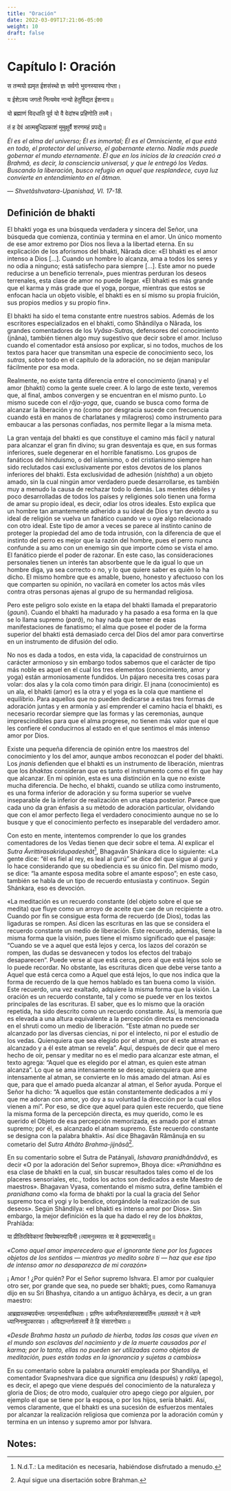 ```yaml
---
title: "Oración"
date: 2022-03-09T17:21:06-05:00
weight: 10
draft: false
---
```


# Capítulo I: Oración

स तन्मयो ह्यमृत ईशसंस्थो ज्ञः सर्वगो भुवनस्यास्य गोप्ता।

य ईशेऽस्य जगतो नित्यमेव नान्यो हेतुर्विद्यत ईशनाय॥

यो ब्रह्माणं विदधाति पूर्व यो वै वेदांश्च प्रहिणोति तस्मै।

तं ह देवं आत्मबुध्दिप्रकाशं मुमुक्षुर्वै शरणमहं प्रपद्ये॥

*Él es el alma del universo; Él es inmortal; Él es el Omnisciente, el que está en todo, el protector del universo, el gobernante eterno. Nadie más puede gobernar el mundo eternamente. Él que en los inicios de la creación creó a Brahmâ, es decir, la consciencia universal, y que le entregó los Vedas. Buscando la liberación, busco refugio en aquel que resplandece, cuya luz convierte en entendimiento en el âtman.*

*— Shvetâshvatara-Upanishad, VI. 17-18.*



## Definición de bhakti

El bhakti yoga es una búsqueda verdadera y sincera del Señor, una búsqueda que comienza, continúa y termina en el amor. Un único momento de ese amor extremo por Dios nos lleva a la libertad eterna. En su explicación de los aforismos del bhakti, Nârada dice: «El bhakti es el amor intenso a Dios \[…\]. Cuando un hombre lo alcanza, ama a todos los seres y no odia a ninguno; está satisfecho para siempre \[…\]. Este amor no puede reducirse a un beneficio terrenal», pues mientras perduran los deseos terrenales, esta clase de amor no puede llegar. «El bhakti es más grande que el karma y más grade que el yoga, porque, mientras que estos se enfocan hacia un objeto visible, el bhakti es en sí mismo su propia fruición, sus propios medios y su propio fin».

El bhakti ha sido el tema constante entre nuestros sabios. Además de los escritores especializados en el bhakti, como Shândilya o Nârada, los grandes comentadores de los *Vyâsa-Sutras*, defensores del conocimiento \(jnâna\), también tienen algo muy sugestivo que decir sobre el amor. Incluso cuando el comentador está ansioso por explicar, si no todos, muchos de los textos para hacer que transmitan una especie de conocimiento seco, los *sutras*, sobre todo en el capítulo de la adoración, no se dejan manipular fácilmente por esa moda.

Realmente, no existe tanta diferencia entre el conocimiento \(jnana\) y el amor \(bhakti\) como la gente suele creer. A lo largo de este texto, veremos que, al final, ambos convergen y se encuentran en el mismo punto. Lo mismo sucede con el *râja-yoga*, que, cuando se busca como forma de alcanzar la liberación y no \(como por desgracia sucede con frecuencia cuando está en manos de charlatanes y milagreros\) como instrumento para embaucar a las personas confiadas, nos permite llegar a la misma meta.

La gran ventaja del bhakti es que constituye el camino más fácil y natural para alcanzar el gran fin divino; su gran desventaja es que, en sus formas inferiores, suele degenerar en el horrible fanatismo. Los grupos de fanáticos del hinduismo, o del islamismo, o del cristianismo siempre han sido reclutados casi exclusivamente por estos devotos de los planos inferiores del bhakti. Esta exclusividad de adhesión \(*nishtha*\) a un objeto amado, sin la cual ningún amor verdadero puede desarrollarse, es también muy a menudo la causa de rechazar todo lo demás. Las mentes débiles y poco desarrolladas de todos los países y religiones solo tienen una forma de amar su propio ideal, es decir, odiar los otros ideales. Esto explica que un hombre tan amantemente adherido a su ideal de Dios y tan devoto a su ideal de religión se vuelva un fanático cuando ve u oye algo relacionado con otro ideal. Este tipo de amor a veces se parece al instinto canino de proteger la propiedad del amo de toda intrusión, con la diferencia de que el instinto del perro es mejor que la razón del hombre, pues el perro nunca confunde a su amo con un enemigo sin que importe cómo se vista el amo. El fanático pierde el poder de razonar. En este caso, las consideraciones personales tienen un interés tan absorbente que le da igual lo que un hombre diga, ya sea correcto o no, y lo que quiere saber es quién lo ha dicho. El mismo hombre que es amable, bueno, honesto y afectuoso con los que comparten su opinión, no vacilará en cometer los actos más viles contra otras personas ajenas al grupo de su hermandad religiosa.

Pero este peligro solo existe en la etapa del bhakti llamada el preparatorio \(*gauni*\). Cuando el bhakti ha madurado y ha pasado a esa forma en la que se lo llama supremo \(*parâ*\), no hay nada que temer de esas manifestaciones de fanatismo; el alma que posee el poder de la forma superior del bhakti está demasiado cerca del Dios del amor para convertirse en un instrumento de difusión del odio.

No nos es dada a todos, en esta vida, la capacidad de construirnos un carácter armonioso y sin embargo todos sabemos que el carácter de tipo más noble es aquel en el cual los tres elementos \(conocimiento, amor y yoga\) están armoniosamente fundidos. Un pájaro necesita tres cosas para volar: dos alas y la cola como timón para dirigir. El jnana \(conocimiento\) es un ala, el bhakti \(amor\) es la otra y el yoga es la cola que mantiene el equilibrio. Para aquellos que no pueden dedicarse a estas tres formas de adoración juntas y en armonía y así emprender el camino hacia el bhakti, es necesario recordar siempre que las formas y las ceremonias, aunque imprescindibles para que el alma progrese, no tienen más valor que el que les confiere el conducirnos al estado en el que sentimos el más intenso amor por Dios.

Existe una pequeña diferencia de opinión entre los maestros del conocimiento y los del amor, aunque ambos reconozcan el poder del bhakti. Los *jnanis* defienden que el bhakti es un instrumento de liberación, mientras que los *bhaktas* consideran que es tanto el instrumento como el fin que hay que alcanzar. En mi opinión, esta es una distinción en la que no existe mucha diferencia. De hecho, el bhakti, cuando se utiliza como instrumento, es una forma inferior de adoración y su forma superior se vuelve inseparable de la inferior de realización en una etapa posterior. Parece que cada uno da gran énfasis a su método de adoración particular, olvidando que con el amor perfecto llega el verdadero conocimiento aunque no se lo busque y que el conocimiento perfecto es inseparable del verdadero amor.

Con esto en mente, intentemos comprender lo que los grandes comentadores de los Vedas tienen que decir sobre el tema. Al explicar el *Sutra Âvrittirasakridupadeshât*[^1], Bhagavân Shánkara dice lo siguiente: «La gente dice: “él es fiel al rey, es leal al gurú” se dice del que sigue al gurú y lo hace considerando que su obediencia es su único fin. Del mismo modo, se dice: “la amante esposa medita sobre el amante esposo”; en este caso, también se habla de un tipo de recuerdo entusiasta y continuo». Según Shánkara, eso es devoción.

«La meditación es un recuerdo constante \(del objeto sobre el que se medita\) que fluye como un arroyo de aceite que cae de un recipiente a otro. Cuando por fin se consigue esta forma de recuerdo \(de Dios\), todas las ligaduras se rompen. Así dicen las escrituras en las que se considera el recuerdo constante un medio de liberación. Este recuerdo, además, tiene la misma forma que la visión, pues tiene el mismo significado que el pasaje: “Cuando se ve a aquel que está lejos y cerca, los lazos del corazón se rompen, las dudas se desvanecen y todos los efectos del trabajo desaparecen”. Puede verse al que está cerca, pero al que está lejos solo se lo puede recordar. No obstante, las escrituras dicen que debe verse tanto a Aquel que está cerca como a Aquel que está lejos, lo que nos indica que la forma de recuerdo de la que hemos hablado es tan buena como la visión. Este recuerdo, una vez exaltado, adquiere la misma forma que la visión. La oración es un recuerdo constante, tal y como se puede ver en los textos principales de las escrituras. El saber, que es lo mismo que la oración repetida, ha sido descrito como un recuerdo constante. Así, la memoria que es elevada a una altura equivalente a la percepción directa es mencionada en el shruti como un medio de liberación. “Este atman no puede ser alcanzado por las diversas ciencias, ni por el intelecto, ni por el estudio de los vedas. Quienquiera que sea elegido por el atman, por él este atman es alcanzado y a él este atman se revela”. Aquí, después de decir que el mero hecho de oír, pensar y meditar no es el medio para alcanzar este atman, el texto agrega: “Aquel que es elegido por el atman, es quien este atman alcanza”. Lo que se ama intensamente se desea; quienquiera que ame intensamente al atman, se convierte en lo más amado del atman. Así es que, para que el amado pueda alcanzar al atman, el Señor ayuda. Porque el Señor ha dicho: “A aquellos que están constantemente dedicados a mí y que me adoran con amor, yo doy a su voluntad la dirección por la cual ellos vienen a mí”. Por eso, se dice que aquel para quien este recuerdo, que tiene la misma forma de la percepción directa, es muy querido, como le es querido el Objeto de esa percepción memorizada, es amado por el atman supremo; por él, es alcanzado el atnam supremo. Este recuerdo constante se designa con la palabra bhakti». Así dice Bhagavân Râmânuja en su cometario del *Sutra Athâto Brahma-jijnâsâ*[^2].

En su comentario sobre el Sutra de Patányali, *Ishavara pranidhânâdvâ*, es decir «O por la adoración del Señor supremo», Bhoya dice: «*Pranidhâna* es esa clase de bhakti en la cual, sin buscar resultados tales como el de los placeres sensoriales, etc., todos los actos son dedicados a este Maestro de maestros». Bhagavan Vyasa, comentando el mismo sutra, define también el *pranidhana* como «la forma de bhakti por la cual la gracia del Señor supremo toca el yogi y lo bendice, otorgándole la realización de sus deseos». Según Shândilya: «el bhakti es intenso amor por Dios». Sin embargo, la mejor definición es la que ha dado el rey de los *bhaktas*, Prahlâda:

या प्रीतिरविवेकानां विषयेष्वनपायिनी।त्वामनुस्मरतः सा मे हृदयान्मापसर्पतु॥

*«Como aquel amor imperecedero que el ignorante tiene por los fugaces objetos de los sentidos — mientras yo medito sobre ti — haz que ese tipo de intenso amor no desaparezca de mi corazón»*

¡ Amor \! ¿Por quién? Por el Señor supremo Ishvara. El amor por cualquier otro ser, por grande que sea, no puede ser bhakti; pues, como Ramanuya dijo en su Sri Bhashya, citando a un antiguo âchârya, es decir, a un gran maestro:

आब्रह्मस्तम्बपर्यन्ताः जगदन्तर्व्यवस्थिताः। प्राणिनः कर्मजनितसंसारवशवर्तिनः॥यतस्ततो न ते ध्याने ध्यानिनामुपकारकाः। अविद्यान्तर्गतास्सर्वे ते हि संसारगोचराः॥

*«Desde Brahma hasta un puñado de hierba, todas las cosas que viven en el mundo son esclavas del nacimiento y de la muerte causados por el karma; por lo tanto, ellas no pueden ser utilizadas como objetos de meditación, pues están todas en la ignorancia y sujetas a cambios»*

En su comentario sobre la palabra *anurakti* empleada por Shandilya, el comentador Svapneshvara dice que significa *anu* \(después\) y *rakti* \(apego\), es decir, el apego que viene después del conocimiento de la naturaleza y gloria de Dios; de otro modo, cualquier otro apego ciego por alguien, por ejemplo el que se tiene por la esposa, o por los hijos, sería bhakti. Así, vemos claramente, que el bhakti es una sucesión de esfuerzos mentales por alcanzar la realización religiosa que comienza por la adoración común y termina en un intenso y supremo amor por Ishvara.

## Notes:

[^1]: N.d.T.: La meditación es necesaria, habiéndose disfrutado a menudo.

[^2]: Aquí sigue una disertación sobre Brahman.
